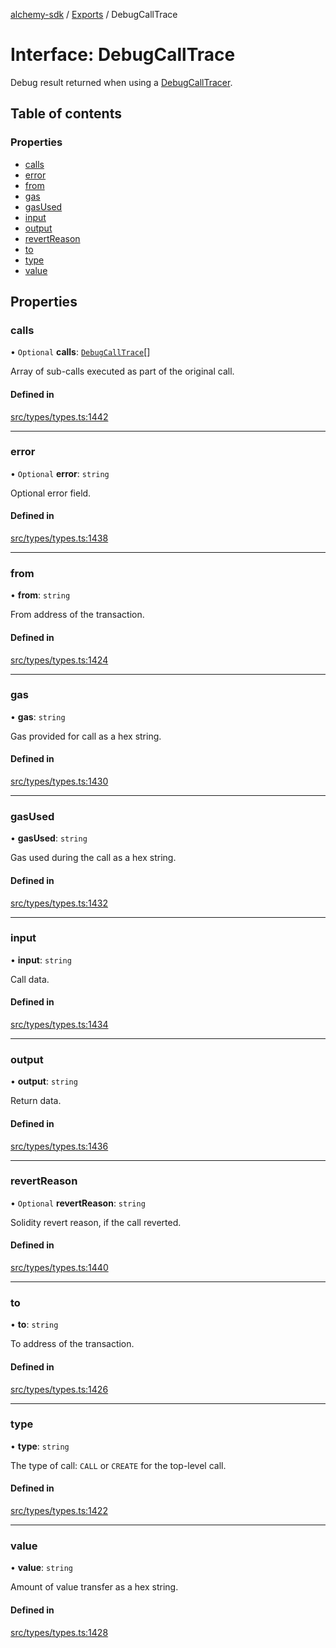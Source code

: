 [alchemy-sdk](../README.md) / [Exports](../modules.md) / DebugCallTrace

# Interface: DebugCallTrace

Debug result returned when using a [DebugCallTracer](DebugCallTracer.md).

## Table of contents

### Properties

- [calls](DebugCallTrace.md#calls)
- [error](DebugCallTrace.md#error)
- [from](DebugCallTrace.md#from)
- [gas](DebugCallTrace.md#gas)
- [gasUsed](DebugCallTrace.md#gasused)
- [input](DebugCallTrace.md#input)
- [output](DebugCallTrace.md#output)
- [revertReason](DebugCallTrace.md#revertreason)
- [to](DebugCallTrace.md#to)
- [type](DebugCallTrace.md#type)
- [value](DebugCallTrace.md#value)

## Properties

### calls

• `Optional` **calls**: [`DebugCallTrace`](DebugCallTrace.md)[]

Array of sub-calls executed as part of the original call.

#### Defined in

[src/types/types.ts:1442](https://github.com/alchemyplatform/alchemy-sdk-js/blob/311be54/src/types/types.ts#L1442)

___

### error

• `Optional` **error**: `string`

Optional error field.

#### Defined in

[src/types/types.ts:1438](https://github.com/alchemyplatform/alchemy-sdk-js/blob/311be54/src/types/types.ts#L1438)

___

### from

• **from**: `string`

From address of the transaction.

#### Defined in

[src/types/types.ts:1424](https://github.com/alchemyplatform/alchemy-sdk-js/blob/311be54/src/types/types.ts#L1424)

___

### gas

• **gas**: `string`

Gas provided for call as a hex string.

#### Defined in

[src/types/types.ts:1430](https://github.com/alchemyplatform/alchemy-sdk-js/blob/311be54/src/types/types.ts#L1430)

___

### gasUsed

• **gasUsed**: `string`

Gas used during the call as a hex string.

#### Defined in

[src/types/types.ts:1432](https://github.com/alchemyplatform/alchemy-sdk-js/blob/311be54/src/types/types.ts#L1432)

___

### input

• **input**: `string`

Call data.

#### Defined in

[src/types/types.ts:1434](https://github.com/alchemyplatform/alchemy-sdk-js/blob/311be54/src/types/types.ts#L1434)

___

### output

• **output**: `string`

Return data.

#### Defined in

[src/types/types.ts:1436](https://github.com/alchemyplatform/alchemy-sdk-js/blob/311be54/src/types/types.ts#L1436)

___

### revertReason

• `Optional` **revertReason**: `string`

Solidity revert reason, if the call reverted.

#### Defined in

[src/types/types.ts:1440](https://github.com/alchemyplatform/alchemy-sdk-js/blob/311be54/src/types/types.ts#L1440)

___

### to

• **to**: `string`

To address of the transaction.

#### Defined in

[src/types/types.ts:1426](https://github.com/alchemyplatform/alchemy-sdk-js/blob/311be54/src/types/types.ts#L1426)

___

### type

• **type**: `string`

The type of call: `CALL` or `CREATE` for the top-level call.

#### Defined in

[src/types/types.ts:1422](https://github.com/alchemyplatform/alchemy-sdk-js/blob/311be54/src/types/types.ts#L1422)

___

### value

• **value**: `string`

Amount of value transfer as a hex string.

#### Defined in

[src/types/types.ts:1428](https://github.com/alchemyplatform/alchemy-sdk-js/blob/311be54/src/types/types.ts#L1428)
